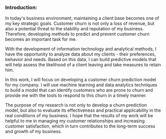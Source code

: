 ### Introduction:

In today's business environment, maintaining a client base becomes one of my key strategic goals. Customer churn is not only a loss of revenue, but also a potential threat to the stability and reputation of my business. Therefore, developing methods to predict and prevent customer churn becomes an important task for me.

With the development of information technology and analytical methods, I have the opportunity to analyze data about my clients - their preferences, behavior and needs. Based on this data, I can build predictive models that will help assess the likelihood of a client leaving and take measures to retain him.

In this work, I will focus on developing a customer churn prediction model for my company. I will use machine learning and data analytics techniques to build a model that can identify customers who are prone to churn and provide me with the tools to respond to this churn in a timely manner.

The purpose of my research is not only to develop a churn prediction model, but also to evaluate its effectiveness and practical applicability in the real conditions of my business. I hope that the results of my work will be helpful to me in managing my customer relationships and increasing customer satisfaction, which in turn contributes to the long-term success and growth of my business.

